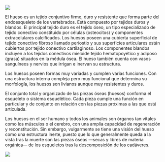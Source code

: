 
![](https://lh3.googleusercontent.com/-nqE-kXJZybc/Wt9-4_J1BfI/AAAAAAAAAKQ/x6Pz772FwnIK3jXJJ0UhniaoiatUgd0oACLcBGAs/w530-h298-n-rw/HUesos.jpg)


 
El hueso es un tejido conjuntivo firme, duro y resistente que forma parte del endoesqueleto de los vertebrados. Está compuesto por tejidos duros y blandos. El principal tejido duro es el tejido óseo, un tipo especializado de tejido conectivo constituido por células (osteocitos) y componentes extracelulares calcificados. Los huesos poseen una cubierta superficial de tejido conectivo fibroso llamado periostio y sus superficies articulares están cubiertos por tejido conectivo cartilaginoso. Los componentes blandos incluyen a los tejidos conectivos mieloide tejido hematopoyético y adiposo (grasa) situados en la médula ósea. El hueso también cuenta con vasos sanguíneos y nervios que irrigan e inervan su estructura.

Los huesos poseen formas muy variadas y cumplen varias funciones. Con una estructura interna compleja pero muy funcional que determina su morfología, los huesos son livianos aunque muy resistentes y duros.

El conjunto total y organizado de las piezas óseas (huesos) conforma el esqueleto o sistema esquelético. Cada pieza cumple una función en particular y de conjunto en relación con las piezas próximas a las que está articulada.

Los huesos en el ser humano y todos los animales son órganos tan vitales como los músculos o el cerebro, con una amplia capacidad de regeneración y reconstitución. Sin embargo, vulgarmente se tiene una visión del hueso como una estructura inerte, puesto que lo que generalmente queda a la vista tras la muerte son las piezas óseas —secas y libres de materia orgánica— de los esqueletos tras la descomposición de los cadáveres.

![](https://upload.wikimedia.org/wikipedia/commons/thumb/9/9f/Human_skeleton_front_es.svg/270px-Human_skeleton_front_es.svg.png) 


